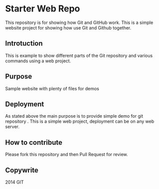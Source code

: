 # Starter Web Repo

This repository is for showing how Git and GitHub work. This is a simple website project for showing how use Git and Github together.

## Introtuction
This is example to show different parts of the Git repository and various commands using a web project.

## Purpose

Sample website with plenty of files for demos

## Deployment
As stated above the main purpose is to provide simple demo for git repository
. 
This is a simple web project, deployment can be on any web server.

## How to contribute

Please fork this repository and then Pull Request for review.

## Copywrite 

2014 GIT